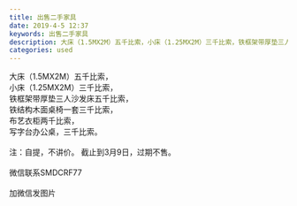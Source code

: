 ```yaml
---
title: 出售二手家具
date: 2019-4-5 12:37
keywords: 出售二手家具
description: 大床（1.5MX2M）五千比索，小床（1.25MX2M）三千比索，铁框架带厚垫三人沙发床五千比索，铁结构木面桌椅一套三千比索，布艺衣柜两千比索，写字台办公桌，三千比索。注：自提，不讲价。截止到3月9日，过期不售。微信联系SMDCRF77加微
categories: used
---
```

<td class="t_f" id="postmessage_3400118">

大床（1.5MX2M）五千比索，<br/>
小床（1.25MX2M）三千比索，<br/>
铁框架带厚垫三人沙发床五千比索，<br/>
铁结构木面桌椅一套三千比索，<br/>
布艺衣柜两千比索，<br/>
写字台办公桌，三千比索。<br/>
<br/>
注：自提，不讲价。 截止到3月9日，过期不售。<br/>
<br/>
微信联系SMDCRF77<br/>
<br/>
加微信发图片<br/>
</td>
